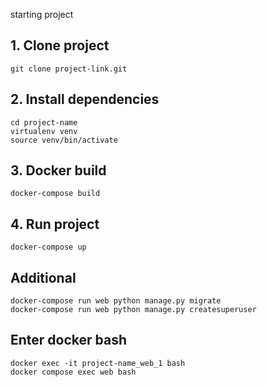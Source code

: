 starting project

## 1. Clone project

``` 
git clone project-link.git
```

## 2. Install dependencies

```
cd project-name
virtualenv venv
source venv/bin/activate
```

## 3. Docker build

```
docker-compose build
```

## 4. Run project

```
docker-compose up
```

## Additional

```
docker-compose run web python manage.py migrate
docker-compose run web python manage.py createsuperuser
```

## Enter docker bash

```
docker exec -it project-name_web_1 bash
docker compose exec web bash
```
